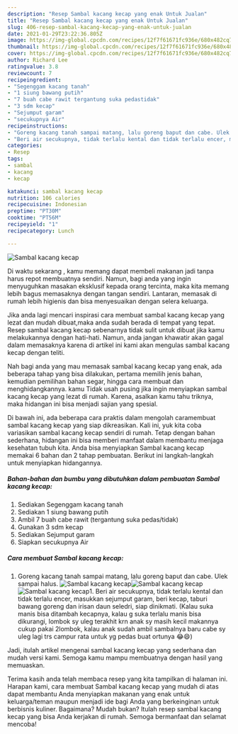 ```yaml
---
description: "Resep Sambal kacang kecap yang enak Untuk Jualan"
title: "Resep Sambal kacang kecap yang enak Untuk Jualan"
slug: 406-resep-sambal-kacang-kecap-yang-enak-untuk-jualan
date: 2021-01-29T23:22:36.805Z
image: https://img-global.cpcdn.com/recipes/12f7f61671fc936e/680x482cq70/sambal-kacang-kecap-foto-resep-utama.jpg
thumbnail: https://img-global.cpcdn.com/recipes/12f7f61671fc936e/680x482cq70/sambal-kacang-kecap-foto-resep-utama.jpg
cover: https://img-global.cpcdn.com/recipes/12f7f61671fc936e/680x482cq70/sambal-kacang-kecap-foto-resep-utama.jpg
author: Richard Lee
ratingvalue: 3.8
reviewcount: 7
recipeingredient:
- "Segenggam kacang tanah"
- "1 siung bawang putih"
- "7 buah cabe rawit tergantung suka pedastidak"
- "3 sdm kecap"
- "Sejumput garam"
- "secukupnya Air"
recipeinstructions:
- "Goreng kacang tanah sampai matang, lalu goreng baput dan cabe. Ulek sampai halus."
- "Beri air secukupnya, tidak terlalu kental dan tidak terlalu encer, masukkan sejumput garam, beri kecap, taburi bawang goreng dan irisan daun seledri, siap dinikmati. (Kalau suka manis bisa ditambah kecapnya, kalau g suka terlalu manis bisa dikurangi, lombok sy uleg terakhit krn anak sy masih kecil makannya cukup pakai 2lombok, kalau anak sudah ambil sambalnya baru cabe sy uleg lagi trs campur rata untuk yg pedas buat ortunya 😂😄)"
categories:
- Resep
tags:
- sambal
- kacang
- kecap

katakunci: sambal kacang kecap 
nutrition: 106 calories
recipecuisine: Indonesian
preptime: "PT30M"
cooktime: "PT56M"
recipeyield: "1"
recipecategory: Lunch

---
```



![Sambal kacang kecap](https://img-global.cpcdn.com/recipes/12f7f61671fc936e/680x482cq70/sambal-kacang-kecap-foto-resep-utama.jpg)

Di waktu  sekarang , kamu memang dapat membeli makanan jadi tanpa harus repot membuatnya sendiri. Namun, bagi anda yang ingin menyuguhkan masakan eksklusif kepada orang tercinta, maka kita memang lebih bagus memasaknya dengan tangan sendiri. Lantaran, memasak di rumah lebih higienis dan bisa menyesuaikan dengan selera keluarga.

Jika anda lagi mencari inspirasi cara membuat sambal kacang kecap yang lezat dan mudah dibuat,maka anda sudah berada di tempat yang tepat. Resep sambal kacang kecap  sebenarnya tidak sulit untuk dibuat jika kamu melakukannya dengan hati-hati. Namun, anda jangan khawatir akan gagal dalam memasaknya 
karena di artikel ini kami akan mengulas sambal kacang kecap dengan teliti.  



Nah bagi anda yang mau memasak sambal kacang kecap yang enak, ada beberapa tahap yang bisa dilakukan, pertama memilih jenis bahan, kemudian pemilihan bahan segar, hingga cara membuat dan menghidangkannya. kamu Tidak usah pusing jika ingin menyiapkan sambal kacang kecap yang lezat di rumah. Karena, asalkan kamu  tahu triknya, maka hidangan ini bisa menjadi sajian yang spesial.

Di bawah ini, ada beberapa cara praktis  dalam mengolah caramembuat sambal kacang kecap yang siap dikreasikan. Kali ini, yuk kita coba variasikan sambal kacang kecap sendiri di rumah. Tetap dengan bahan sederhana, hidangan ini bisa memberi manfaat dalam membantu menjaga kesehatan tubuh kita. Anda bisa menyiapkan Sambal kacang kecap memakai 6 bahan dan 2 tahap pembuatan. Berikut ini langkah-langkah untuk menyiapkan hidangannya.

<!--inarticleads1-->

##### Bahan-bahan dan bumbu yang dibutuhkan dalam pembuatan Sambal kacang kecap:

1. Sediakan Segenggam kacang tanah
1. Sediakan 1 siung bawang putih
1. Ambil 7 buah cabe rawit (tergantung suka pedas/tidak)
1. Gunakan 3 sdm kecap
1. Sediakan Sejumput garam
1. Siapkan secukupnya Air




<!--inarticleads2-->

##### Cara membuat Sambal kacang kecap:

1. Goreng kacang tanah sampai matang, lalu goreng baput dan cabe. Ulek sampai halus.
<img src="https://img-global.cpcdn.com/steps/c8f431f77a3b4822/160x128cq70/sambal-kacang-kecap-langkah-memasak-1-foto.jpg" alt="Sambal kacang kecap"><img src="https://img-global.cpcdn.com/steps/8e2a23ec86f12b71/160x128cq70/sambal-kacang-kecap-langkah-memasak-1-foto.jpg" alt="Sambal kacang kecap"><img src="https://img-global.cpcdn.com/steps/773da8e7fc4e9ef1/160x128cq70/sambal-kacang-kecap-langkah-memasak-1-foto.jpg" alt="Sambal kacang kecap">1. Beri air secukupnya, tidak terlalu kental dan tidak terlalu encer, masukkan sejumput garam, beri kecap, taburi bawang goreng dan irisan daun seledri, siap dinikmati. (Kalau suka manis bisa ditambah kecapnya, kalau g suka terlalu manis bisa dikurangi, lombok sy uleg terakhit krn anak sy masih kecil makannya cukup pakai 2lombok, kalau anak sudah ambil sambalnya baru cabe sy uleg lagi trs campur rata untuk yg pedas buat ortunya 😂😄)




Jadi, itulah artikel mengenai  sambal kacang kecap  yang sederhana dan mudah versi kami. Semoga kamu mampu membuatnya dengan hasil yang memuaskan. 

Terima kasih anda telah membaca resep yang kita tampilkan di halaman ini. Harapan kami, cara membuat  Sambal kacang kecap yang mudah di atas dapat membantu Anda menyiapkan makanan yang enak untuk keluarga/teman maupun menjadi ide bagi Anda yang berkeinginan untuk berbisnis kuliner. Bagaimana? Mudah bukan? Itulah resep sambal kacang kecap yang bisa Anda kerjakan di rumah. Semoga bermanfaat dan selamat mencoba!

